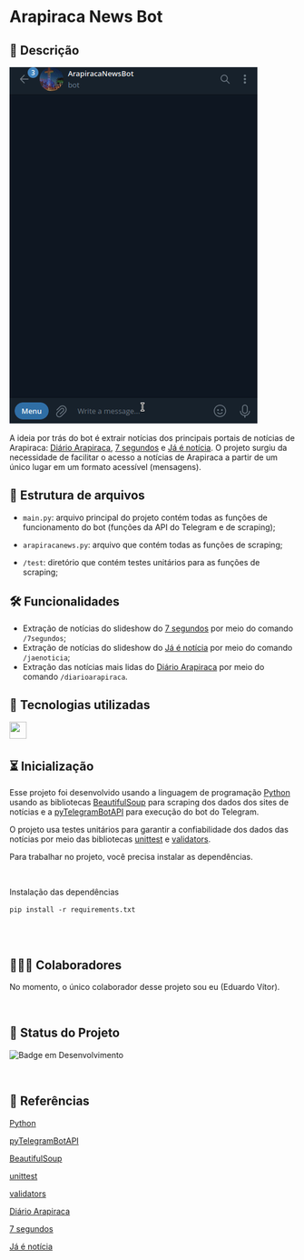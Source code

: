 
# Arapiraca News Bot


## 📖 Descrição

![arapiracanewsbot](arapiracanewsbot.gif)

A ideia por trás do bot é extrair notícias dos principais portais de notícias de Arapiraca: [Diário Arapiraca](https://diarioarapiraca.com.br/), [7 segundos](https://www.7segundos.com.br/arapiraca) e [Já é notícia](https://www.jaenoticia.com.br/). O projeto surgiu da necessidade de facilitar o acesso a notícias de Arapiraca a partir de um único lugar em um formato acessível (mensagens).

## 📁 Estrutura de arquivos

- ```main.py```: arquivo principal do projeto contém todas as funções de funcionamento do bot (funções da API do Telegram e de scraping);

- ```arapiracanews.py```: arquivo que contém todas as funções de scraping;

- ```/test```: diretório que contém testes unitários para as funções de scraping;

## 🛠️ Funcionalidades

- Extração de notícias do slideshow do [7 segundos](https://www.7segundos.com.br/arapiraca) por meio do comando ```/7segundos```;
- Extração de notícias do slideshow do [Já é notícia](https://www.jaenoticia.com.br/) por meio do comando ```/jaenoticia```;
- Extração das notícias mais lidas do [Diário Arapiraca](https://diarioarapiraca.com.br/) por meio do comando ```/diarioarapiraca```.



## 📡 Tecnologias utilizadas

<div align="center"> 
<img align="left" height="30" width="30" src="https://cdn.jsdelivr.net/gh/devicons/devicon/icons/python/python-original.svg"/>
  
</div>
<br/><br/>

## ⏳ Inicialização

Esse projeto foi desenvolvido usando a linguagem de programação [Python](https://www.python.org/) usando as bibliotecas [BeautifulSoup](https://www.crummy.com/software/BeautifulSoup/) para scraping dos dados dos sites de notícias e a [pyTelegramBotAPI](https://pypi.org/project/pyTelegramBotAPI/) para execução do bot do Telegram.

O projeto usa testes unitários para garantir a confiabilidade dos dados das notícias por meio das bibliotecas [unittest](https://docs.python.org/3/library/unittest.html) e [validators](https://pypi.org/project/validators/).

Para trabalhar no projeto, você precisa instalar as dependências. 

<br>

Instalação das dependências

```
pip install -r requirements.txt
```

<br>

<br/>

## 🤵🤵‍♀️ Colaboradores

No momento, o único colaborador desse projeto sou eu (Eduardo Vítor).

<br/>

## 🔎 Status do Projeto

![Badge em Desenvolvimento](https://img.shields.io/badge/Status-Em%20Desenvolvimento-green)

<br/>

## 📑 Referências

[Python](https://www.python.org/)

[pyTelegramBotAPI](https://pypi.org/project/pyTelegramBotAPI/)

[BeautifulSoup](https://www.crummy.com/software/BeautifulSoup/)

[unittest](https://docs.python.org/3/library/unittest.html)

[validators](https://pypi.org/project/validators/)

[Diário Arapiraca](https://diarioarapiraca.com.br/)

[7 segundos](https://www.7segundos.com.br/arapiraca)

[Já é notícia](https://www.jaenoticia.com.br/)
